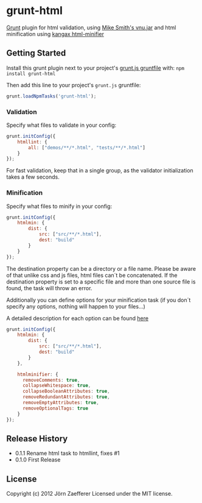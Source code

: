 # grunt-html

[Grunt][grunt] plugin for html validation, using [Mike Smith's vnu.jar][vnujar] and
html minification using [kangax html-minifier][html-min]

## Getting Started
Install this grunt plugin next to your project's [grunt.js gruntfile][getting_started] with: `npm install grunt-html`

Then add this line to your project's `grunt.js` gruntfile:

```javascript
grunt.loadNpmTasks('grunt-html');
```


### Validation
Specify what files to validate in your config:

```javascript
grunt.initConfig({
	htmllint: {
		all: ["demos/**/*.html", "tests/**/*.html"]
	}
});
```

For fast validation, keep that in a single group, as the validator initialization takes a few seconds.

### Minification
Specify what files to minify in your config:

```javascript
grunt.initConfig({
    htmlmin: {
        dist: {
            src: ["src/**/*.html"],
            dest: "build"
        }
    }
});
```

The destination property can be a directory or a file name.
Please be aware of that unlike css and js files, html files can´t be concatenated.
If the destination property is set to a specific file and more than one source file
is found, the task will throw an error.

Additionally you can define options for your minification task
(if you don´t specify any options, nothing will happen to your files...)

A detailed description for each option can be found [here](http://perfectionkills.com/experimenting-with-html-minifier/#options)

```javascript
grunt.initConfig({
    htmlmin: {
        dist: {
            src: ["src/**/*.html"],
            dest: "build"
        }
    },

    htmlminifier: {
      removeComments: true,
      collapseWhitespace: true,
      collapseBooleanAttributes: true,
      removeRedundantAttributes: true,
      removeEmptyAttributes: true, 
      removeOptionalTags: true
    }	
});
```


[grunt]: https://github.com/cowboy/grunt
[getting_started]: https://github.com/cowboy/grunt/blob/master/docs/getting_started.md
[vnujar]: https://bitbucket.org/sideshowbarker/vnu/
[html-min]: https://github.com/kangax/html-minifier

## Release History
* 0.1.1 Rename html task to htmllint, fixes #1
* 0.1.0 First Release

## License
Copyright (c) 2012 Jörn Zaefferer
Licensed under the MIT license.
